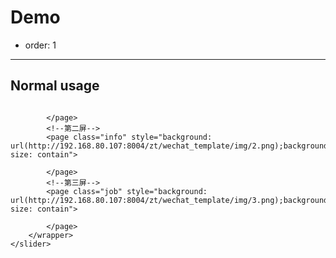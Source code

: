 # Demo

- order: 1
---

<style>

slider-wrap{
    overflow:hidden;
}
slider {
    backface-visibility: hidden;
    display: block;
    margin: 0 auto;
    overflow: hidden;
    position: relative;
    z-index: 1;
}
slider wrapper {
    box-sizing: content-box;
    display: block;
    position: relative;
    transform: translate3d(0px, 0px, 0px);
    transition-duration: 0s;
    transition-property: transform, left, top;
    transition-timing-function: ease;
    width: 100%;
}
slider page {
    box-sizing: content-box;
    display: block;
    float: left;
    height: 100%;
    position: relative;
    width: 100%;
    background-size:contain;
}
slider page .ani-hidden {
    display: none;
}
.landscape-tip {
    background-color: #45b19a;
    display: none;
    height: 100%;
    left: 0;
    overflow: hidden;
    position: absolute;
    top: 0;
    width: 100%;
    z-index: 9999;
}
.landscape-tip .content {
    color: #fff;
    height: 150px;
    left: 50%;
    margin: -35px 0 0 -125px;
    position: absolute;
    text-align: center;
    top: 50%;
    width: 250px;
}
.ani {
    animation-duration: 1s;
    animation-fill-mode: both;
}
.ani.infinite {
    animation-iteration-count: infinite;
}
@keyframes fade-in {
0% {
    opacity: 0;
}
100% {
    opacity: 1;
}
}
.ani.fade-in {
    animation-name: fade-in;
}
.ani {
    animation-duration: 1s;
    animation-fill-mode: both;
}
.ani.infinite {
    animation-iteration-count: infinite;
}
@keyframes fade-in-up {
0% {
    opacity: 0;
    transform: translate3d(0px, 100%, 0px);
}
100% {
    opacity: 1;
    transform: translate3d(0px, 0px, 0px);
}
}
.ani.fade-in-up {
    animation-name: fade-in-up;
}
.ani {
    animation-duration: 1s;
    animation-fill-mode: both;
}
.ani.infinite {
    animation-iteration-count: infinite;
}
@keyframes fade-in-right {
0% {
    opacity: 0;
    transform: translate3d(100%, 0px, 0px);
}
100% {
    opacity: 1;
    transform: translate3d(0px, 0px, 0px);
}
}
.ani.fade-in-right {
    animation-name: fade-in-right;
}
.ani {
    animation-duration: 1s;
    animation-fill-mode: both;
}
.ani.infinite {
    animation-iteration-count: infinite;
}
@keyframes fade-in-down {
0% {
    opacity: 0;
    transform: translate3d(0px, -100%, 0px);
}
100% {
    opacity: 1;
    transform: translate3d(0px, 0px, 0px);
}
}
.ani.fade-in-down {
    animation-name: fade-in-down;
}
.ani {
    animation-duration: 1s;
    animation-fill-mode: both;
}
.ani.infinite {
    animation-iteration-count: infinite;
}
@keyframes fade-in-left {
0% {
    opacity: 0;
    transform: translate3d(-100%, 0px, 0px);
}
100% {
    opacity: 1;
    transform: translate3d(0px, 0px, 0px);
}
}
.ani.fade-in-left {
    animation-name: fade-in-left;
}
.ani {
    animation-duration: 1s;
    animation-fill-mode: both;
}
.ani.infinite {
    animation-iteration-count: infinite;
}
@keyframes fade-out {
0% {
    opacity: 1;
}
100% {
    opacity: 0;
}
}
.ani.fade-out {
    animation-name: fade-out;
}
.ani {
    animation-duration: 1s;
    animation-fill-mode: both;
}
.ani.infinite {
    animation-iteration-count: infinite;
}
@keyframes fade-out-up {
0% {
    opacity: 1;
    transform: translate3d(0px, 0px, 0px);
}
100% {
    opacity: 0;
    transform: translate3d(0px, -100%, 0px);
}
}
.ani.fade-out-up {
    animation-name: fade-out-up;
}
.ani {
    animation-duration: 1s;
    animation-fill-mode: both;
}
.ani.infinite {
    animation-iteration-count: infinite;
}
@keyframes fade-out-right {
0% {
    opacity: 1;
    transform: translate3d(0px, 0px, 0px);
}
100% {
    opacity: 0;
    transform: translate3d(100%, 0px, 0px);
}
}
.ani.fade-out-right {
    animation-name: fade-out-right;
}
.ani {
    animation-duration: 1s;
    animation-fill-mode: both;
}
.ani.infinite {
    animation-iteration-count: infinite;
}
@keyframes fade-out-down {
0% {
    opacity: 1;
    transform: translate3d(0px, 0px, 0px);
}
100% {
    opacity: 0;
    transform: translate3d(0px, 100%, 0px);
}
}
.ani.fade-out-down {
    animation-name: fade-out-down;
}
.ani {
    animation-duration: 1s;
    animation-fill-mode: both;
}
.ani.infinite {
    animation-iteration-count: infinite;
}
@keyframes fade-out-left {
0% {
    opacity: 1;
    transform: translate3d(0px, 0px, 0px);
}
100% {
    opacity: 0;
    transform: translate3d(-100%, 0px, 0px);
}
}
.ani.fade-out-left {
    animation-name: fade-out-left;
}
.ani {
    animation-duration: 1s;
    animation-fill-mode: both;
}
.ani.infinite {
    animation-iteration-count: infinite;
}
@keyframes elastic-x {
0%, 20%, 53%, 80%, 100% {
    transform: translate3d(0px, 0px, 0px);
}
40%, 43% {
    transform: translate3d(0px, -30px, 0px);
}
70% {
    transform: translate3d(0px, -15px, 0px);
}
90% {
    transform: translate3d(0px, -4px, 0px);
}
}
.ani.elastic-x {
    animation-name: elastic-x;
}
.ani {
    animation-duration: 1s;
    animation-fill-mode: both;
}
.ani.infinite {
    animation-iteration-count: infinite;
}
@keyframes elastic-y {
0%, 20%, 53%, 80%, 100% {
    transform: translate3d(0px, 0px, 0px);
}
40%, 43% {
    transform: translate3d(-30px, 0px, 0px);
}
70% {
    transform: translate3d(-15px, 0px, 0px);
}
90% {
    transform: translate3d(-4px, 0px, 0px);
}
}
.ani.elastic-y {
    animation-name: elastic-y;
}
.ani {
    animation-duration: 1s;
    animation-fill-mode: both;
}
.ani.infinite {
    animation-iteration-count: infinite;
}
@keyframes elastic-in {
0% {
    opacity: 0;
    transform: scale3d(0.3, 0.3, 0.3);
}
20% {
    transform: scale3d(1.1, 1.1, 1.1);
}
40% {
    transform: scale3d(0.9, 0.9, 0.9);
}
60% {
    opacity: 1;
    transform: scale3d(1.03, 1.03, 1.03);
}
80% {
    transform: scale3d(0.97, 0.97, 0.97);
}
100% {
    opacity: 1;
    transform: scale3d(1, 1, 1);
}
}
.ani.elastic-in {
    animation-name: elastic-in;
}
.ani {
    animation-duration: 1s;
    animation-fill-mode: both;
}
.ani.infinite {
    animation-iteration-count: infinite;
}
@keyframes elastic-in-up {
0% {
    opacity: 0;
    transform: translate3d(0px, 3000px, 0px);
}
60% {
    opacity: 1;
    transform: translate3d(0px, -25px, 0px);
}
75% {
    transform: translate3d(0px, 10px, 0px);
}
90% {
    transform: translate3d(0px, -5px, 0px);
}
100% {
    transform: translate3d(0px, 0px, 0px);
}
}
.ani.elastic-in-up {
    animation-name: elastic-in-up;
}
.ani {
    animation-duration: 1s;
    animation-fill-mode: both;
}
.ani.infinite {
    animation-iteration-count: infinite;
}
@keyframes elastic-in-right {
0% {
    opacity: 0;
    transform: translate3d(3000px, 0px, 0px);
}
60% {
    opacity: 1;
    transform: translate3d(-25px, 0px, 0px);
}
75% {
    transform: translate3d(10px, 0px, 0px);
}
90% {
    transform: translate3d(-5px, 0px, 0px);
}
100% {
    transform: translate3d(0px, 0px, 0px);
}
}
.ani.elastic-in-right {
    animation-name: elastic-in-right;
}
.ani {
    animation-duration: 1s;
    animation-fill-mode: both;
}
.ani.infinite {
    animation-iteration-count: infinite;
}
@keyframes elastic-in-down {
0% {
    opacity: 0;
    transform: translate3d(0px, -3000px, 0px);
}
60% {
    opacity: 1;
    transform: translate3d(0px, 25px, 0px);
}
75% {
    transform: translate3d(0px, -10px, 0px);
}
90% {
    transform: translate3d(0px, 5px, 0px);
}
100% {
    transform: translate3d(0px, 0px, 0px);
}
}
.ani.elastic-in-down {
    animation-name: elastic-in-down;
}
.ani {
    animation-duration: 1s;
    animation-fill-mode: both;
}
.ani.infinite {
    animation-iteration-count: infinite;
}
@keyframes elastic-in-left {
0% {
    opacity: 0;
    transform: translate3d(-3000px, 0px, 0px);
}
60% {
    opacity: 1;
    transform: translate3d(25px, 0px, 0px);
}
75% {
    transform: translate3d(-10px, 0px, 0px);
}
90% {
    transform: translate3d(5px, 0px, 0px);
}
100% {
    transform: translate3d(0px, 0px, 0px);
}
}
.ani.elastic-in-left {
    animation-name: elastic-in-left;
}
.ani {
    animation-duration: 1s;
    animation-fill-mode: both;
}
.ani.infinite {
    animation-iteration-count: infinite;
}
@keyframes elastic-out {
20% {
    transform: scale3d(0.9, 0.9, 0.9);
}
50%, 55% {
    opacity: 1;
    transform: scale3d(1.1, 1.1, 1.1);
}
100% {
    opacity: 0;
    transform: scale3d(0.3, 0.3, 0.3);
}
}
.ani.elastic-out {
    animation-name: elastic-out;
}
.ani {
    animation-duration: 1s;
    animation-fill-mode: both;
}
.ani.infinite {
    animation-iteration-count: infinite;
}
@keyframes elastic-out-up {
20% {
    transform: translate3d(0px, -10px, 0px);
}
40%, 45% {
    opacity: 1;
    transform: translate3d(0px, 20px, 0px);
}
100% {
    opacity: 0;
    transform: translate3d(0px, -2000px, 0px);
}
}
.ani.elastic-out-up {
    animation-name: elastic-out-up;
}
.ani {
    animation-duration: 1s;
    animation-fill-mode: both;
}
.ani.infinite {
    animation-iteration-count: infinite;
}
@keyframes elastic-out-right {
20% {
    transform: translate3d(10px, 0px, 0px);
}
40%, 45% {
    opacity: 1;
    transform: translate3d(-20px, 0px, 0px);
}
100% {
    opacity: 0;
    transform: translate3d(2000px, 0px, 0px);
}
}
.ani.elastic-out-right {
    animation-name: elastic-out-right;
}
.ani {
    animation-duration: 1s;
    animation-fill-mode: both;
}
.ani.infinite {
    animation-iteration-count: infinite;
}
@keyframes elastic-out-down {
20% {
    transform: translate3d(0px, 10px, 0px);
}
40%, 45% {
    opacity: 1;
    transform: translate3d(0px, -20px, 0px);
}
100% {
    opacity: 0;
    transform: translate3d(0px, 2000px, 0px);
}
}
.ani.elastic-out-down {
    animation-name: elastic-out-down;
}
.ani {
    animation-duration: 1s;
    animation-fill-mode: both;
}
.ani.infinite {
    animation-iteration-count: infinite;
}
@keyframes elastic-out-left {
20% {
    transform: translate3d(-10px, 0px, 0px);
}
40%, 45% {
    opacity: 1;
    transform: translate3d(20px, 0px, 0px);
}
100% {
    opacity: 0;
    transform: translate3d(-2000px, 0px, 0px);
}
}
.ani.elastic-out-left {
    animation-name: elastic-out-left;
}
.ani {
    animation-duration: 1s;
    animation-fill-mode: both;
}
.ani.infinite {
    animation-iteration-count: infinite;
}
@keyframes flash {
0%, 50%, 100% {
    opacity: 1;
}
25%, 75% {
    opacity: 0;
}
}
.ani.flash {
    animation-name: flash;
}
.ani {
    animation-duration: 1s;
    animation-fill-mode: both;
}
.ani.infinite {
    animation-iteration-count: infinite;
}
@keyframes shake {
0%, 100% {
    transform: translate3d(0px, 0px, 0px);
}
10%, 30%, 50%, 70%, 90% {
    transform: translate3d(-10px, 0px, 0px);
}
20%, 40%, 60%, 80% {
    transform: translate3d(10px, 0px, 0px);
}
}
.ani.shake {
    animation-name: shake;
}
.ani {
    animation-duration: 1s;
    animation-fill-mode: both;
}
.ani.infinite {
    animation-iteration-count: infinite;
}
@keyframes pulse {
0% {
    transform: scale3d(1, 1, 1);
}
50% {
    transform: scale3d(1.05, 1.05, 1.05);
}
100% {
    transform: scale3d(1, 1, 1);
}
}
.ani.pulse {
    animation-name: pulse;
}
.ani {
    animation-duration: 1s;
    animation-fill-mode: both;
}
.ani.infinite {
    animation-iteration-count: infinite;
}
@keyframes swing {
20% {
    transform: rotate3d(0, 0, 1, 15deg);
}
40% {
    transform: rotate3d(0, 0, 1, -10deg);
}
60% {
    transform: rotate3d(0, 0, 1, 5deg);
}
80% {
    transform: rotate3d(0, 0, 1, -5deg);
}
100% {
    transform: rotate3d(0, 0, 1, 0deg);
}
}
.ani.swing {
    animation-name: swing;
}
.ani {
    animation-duration: 1s;
    animation-fill-mode: both;
}
.ani.infinite {
    animation-iteration-count: infinite;
}
@keyframes sling {
0% {
    transform: scale3d(1, 1, 1);
}
10%, 20% {
    transform: scale3d(0.9, 0.9, 0.9) rotate3d(0, 0, 1, -3deg);
}
30%, 50%, 70%, 90% {
    transform: scale3d(1.1, 1.1, 1.1) rotate3d(0, 0, 1, 3deg);
}
40%, 60%, 80% {
    transform: scale3d(1.1, 1.1, 1.1) rotate3d(0, 0, 1, -3deg);
}
100% {
    transform: scale3d(1, 1, 1);
}
}
.ani.sling {
    animation-name: sling;
}
.ani {
    animation-duration: 1s;
    animation-fill-mode: both;
}
.ani.infinite {
    animation-iteration-count: infinite;
}
@keyframes wobble {
0% {
    transform: none;
}
15% {
    transform: translate3d(-25%, 0px, 0px) rotate3d(0, 0, 1, -5deg);
}
30% {
    transform: translate3d(20%, 0px, 0px) rotate3d(0, 0, 1, 3deg);
}
45% {
    transform: translate3d(-15%, 0px, 0px) rotate3d(0, 0, 1, -3deg);
}
60% {
    transform: translate3d(10%, 0px, 0px) rotate3d(0, 0, 1, 2deg);
}
75% {
    transform: translate3d(-5%, 0px, 0px) rotate3d(0, 0, 1, -1deg);
}
100% {
    transform: none;
}
}
.ani.wobble {
    animation-name: wobble;
}
.ani {
    animation-duration: 1s;
    animation-fill-mode: both;
}
.ani.infinite {
    animation-iteration-count: infinite;
}
@keyframes rubberband-x {
0% {
    transform: scale3d(1, 1, 1);
}
30% {
    transform: scale3d(1.25, 0.75, 1);
}
40% {
    transform: scale3d(0.75, 1.25, 1);
}
50% {
    transform: scale3d(1.15, 0.85, 1);
}
65% {
    transform: scale3d(0.95, 1.05, 1);
}
75% {
    transform: scale3d(1.05, 0.95, 1);
}
100% {
    transform: scale3d(1, 1, 1);
}
}
.ani.rubberband-x {
    animation-name: rubberband-x;
}
.ani {
    animation-duration: 1s;
    animation-fill-mode: both;
}
.ani.infinite {
    animation-iteration-count: infinite;
}
@keyframes rubberband-y {
0% {
    transform: scale3d(1, 1, 1);
}
30% {
    transform: scale3d(1.25, 0.75, 1);
}
40% {
    transform: scale3d(0.75, 1.25, 1);
}
50% {
    transform: scale3d(1.15, 0.85, 1);
}
65% {
    transform: scale3d(0.95, 1.05, 1);
}
75% {
    transform: scale3d(1.05, 0.95, 1);
}
100% {
    transform: scale3d(1, 1, 1);
}
}
.ani.rubberband-y {
    animation-name: rubberband-y;
}
 .title{
    font-style: italic;
    font-size: 42px;
    margin-top: 80px;
    margin-bottom: 0;
    line-height: 45px;
    text-align: center;
    color: #fff;
}
.subtitle{
    font-style: italic;
    font-size: 25px;
    text-align: center;
    color: #fff;
}

/**********第一屏*********/
.home{
    background-color: #45b19a;
}
/*************第二屏**************/
.info{
    background-color: #ff787a;
}
/**************第三屏*****************/
.job{
    background-color: #80ac50;
}
</style>

## Normal usage



<div id="slider-wrap">
    <slider>
        <wrapper>
            <!--第一屏-->
            <page class="home" style="background: url(http://192.168.80.107:8004/zt/wechat_template/img/1.png);background-size: contain">
              
            </page>
            <!--第二屏-->
            <page class="info" style="background: url(http://192.168.80.107:8004/zt/wechat_template/img/2.png);background-size: contain">
              
            </page>
            <!--第三屏-->
            <page class="job" style="background: url(http://192.168.80.107:8004/zt/wechat_template/img/3.png);background-size: contain">
              
            </page>
        </wrapper>
    </slider>
</div>


###html结构

````html
<slider>
    <wrapper>
        <!--第一屏-->
        <page>
        </page>
        <!--第二屏-->
        <page>
        </page>
        <!--第三屏-->
        <page>
        </page>
    </wrapper>
</slider>
````
###必要css
````css
slider-wrap{
    overflow:hidden;
}
slider {
    backface-visibility: hidden;
    display: block;
    margin: 0 auto;
    overflow: hidden;
    position: relative;
    z-index: 1;
}
slider wrapper {
    box-sizing: content-box;
    display: block;
    position: relative;
    transform: translate3d(0px, 0px, 0px);
    transition-duration: 0s;
    transition-property: transform, left, top;
    transition-timing-function: ease;
    width: 100%;
}
slider page {
    box-sizing: content-box;
    display: block;
    float: left;
    height: 100%;
    position: relative;
    width: 100%;
    background-size:contain;
}
slider page .ani-hidden {
    display: none;
}
````
###js代码
````javascript
seajs.use('index', function(opslider) {
    var container = document.querySelector('slider');
    var slider = opslider.define(container,{
        //展示模式,水平(horizontal)或垂直(vertical)
        mode: 'vertical',
        //是否循环
        loop: false,
        //自定义动画效果,为空则是默认效果
        animation:'',
        //插件
        plugins:[],
        //是否平铺整个屏幕，默认为true
        isOverspread:true,
        //转帧时触发
        onSlideChanged:function(){
            //@todo
        }
    });
});
````

## Method && Property

方法列表。 
----
###goTo(n)
大家都爱的goto,跳到第n张

###next()
到下一张

###prev() 
到上一张

###getSlide(index)
获得某一张的具体属性

内部属性列表。
---
###currentIndex
当前帧索引值

###loopIndex
循环模式下的索引值

###slides[]
包含所有帧的数组

###width
容器的宽度

###height
容器的高度

###previousIndex
上一页（下一页）索引值

###isH
是否水平模式

###onSlideChanged(callback)
切换时触发内部的callback


````
seajs.use('index', function(opslider) {
    var slider = opslider.define(container,{
        onSlideChanged:function(){
            //访问当前索引
            var index = this.currentIndex;
        }
    });
    //下一页
    slider.next();
    //上一页
    slider.prev();
    //获得第二帧
    var page = slider.getSlide(2);
//....
}
````
